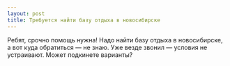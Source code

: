 ```yaml
---
layout: post 
title: Требуется найти базу отдыха в новосибирске 
--- 
```

Ребят, срочно помощь нужна! Надо найти базу отдыха в новосибирске, а вот куда обратиться — не знаю. Уже везде звонил — условия не устраивают. Может подкинете варианты?